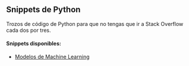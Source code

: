 ## Snippets de Python

Trozos de código de Python para que no tengas que ir a Stack Overflow cada dos por tres.


#### Snippets disponibles:

- [Modelos de Machine Learning](#https://github.com/VegaLaguna/snippets/blob/master/MLPython.md)
